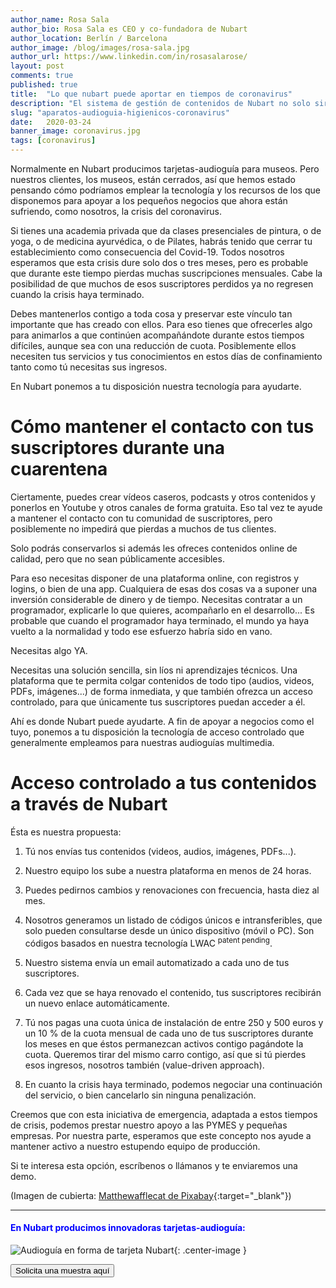 ```yaml
---
author_name: Rosa Sala
author_bio: Rosa Sala es CEO y co-fundadora de Nubart
author_location: Berlín / Barcelona
author_image: /blog/images/rosa-sala.jpg
author_url: https://www.linkedin.com/in/rosasalarose/
layout: post
comments: true
published: true
title:  "Lo que nubart puede aportar en tiempos de coronavirus"
description: "El sistema de gestión de contenidos de Nubart no solo sirve para audioguías. En tiempos de coronavirus puede ayudar a que pequeños negocios presenciales, como academias o gimnasios, no pierdan sus suscriptores."
slug: "aparatos-audioguia-higienicos-coronavirus"
date:   2020-03-24
banner_image: coronavirus.jpg
tags: [coronavirus]
---
```


Normalmente en Nubart producimos tarjetas-audioguía para museos. Pero nuestros clientes, los museos, están cerrados, así que hemos estado pensando cómo podríamos emplear la tecnología y los recursos de los que disponemos para apoyar a los pequeños negocios que ahora están sufriendo, como nosotros, la crisis del coronavirus. 

Si tienes una academia privada que da clases presenciales de pintura, o de yoga, o de medicina ayurvédica, o de Pilates, habrás tenido que cerrar tu establecimiento como consecuencia del Covid-19. Todos nosotros esperamos que esta crisis dure solo dos o tres meses, pero es probable que durante este tiempo pierdas muchas suscripciones mensuales. Cabe la posibilidad de que muchos de esos suscriptores perdidos ya no regresen cuando la crisis haya terminado. 

Debes mantenerlos contigo a toda cosa y preservar este vínculo tan importante que has creado con ellos. Para eso tienes que ofrecerles algo para animarlos a que continúen acompañándote durante estos tiempos difíciles, aunque sea con una reducción de cuota. Posiblemente ellos necesiten tus servicios y tus conocimientos en estos días de confinamiento tanto como tú necesitas sus ingresos.

En Nubart ponemos a tu disposición nuestra tecnología para ayudarte.
 
<!--more-->
# Cómo mantener el contacto con tus suscriptores durante una cuarentena

Ciertamente, puedes crear vídeos caseros, podcasts y otros contenidos y ponerlos en Youtube y otros canales de forma gratuita. Eso tal vez te ayude a mantener el contacto con tu comunidad de suscriptores, pero posiblemente no impedirá que pierdas a muchos de tus clientes. 

Solo podrás conservarlos si además les ofreces contenidos online de calidad, pero que no sean públicamente accesibles. 

Para eso necesitas disponer de una plataforma online, con registros y logins, o bien de una app. Cualquiera de esas dos cosas va a suponer una inversión considerable de dinero y de tiempo. Necesitas contratar a un programador, explicarle lo que quieres, acompañarlo en el desarrollo... Es probable que cuando el programador haya terminado, el mundo ya haya vuelto a la normalidad y todo ese esfuerzo habría sido en vano. 

Necesitas algo YA. 

Necesitas una solución sencilla, sin líos ni aprendizajes técnicos. Una plataforma que te permita colgar contenidos de todo tipo (audios, videos, PDFs, imágenes...) de forma inmediata, y que también ofrezca un acceso controlado, para que únicamente tus suscriptores puedan acceder a él.

Ahí es donde Nubart puede ayudarte. A fin de apoyar a negocios como el tuyo, ponemos a tu disposición la tecnología de acceso controlado que generalmente empleamos para nuestras audioguías multimedia. 

# Acceso controlado a tus contenidos a través de Nubart

Ésta es nuestra propuesta:

1. Tú nos envías tus contenidos (videos, audios, imágenes, PDFs...). 

2. Nuestro equipo los sube a nuestra plataforma en menos de 24 horas.


3. Puedes pedirnos cambios y renovaciones con frecuencia, hasta diez al mes. 


4. Nosotros generamos un listado de códigos únicos e intransferibles, que solo pueden consultarse desde un único dispositivo (móvil o PC). Son códigos basados en nuestra tecnología LWAC <sup>patent pending</sup>. 

5. Nuestro sistema envía un email automatizado a cada uno de tus suscriptores. 

6. Cada vez que se haya renovado el contenido, tus suscriptores recibirán un nuevo enlace automáticamente. 

7. Tú nos pagas una cuota única de instalación de entre 250 y 500 euros y un 10 % de la cuota mensual de cada uno de tus suscriptores durante los meses en que éstos permanezcan activos contigo pagándote la cuota. Queremos tirar del mismo carro contigo, así que si tú pierdes esos ingresos, nosotros también (value-driven approach).

8. En cuanto la crisis haya terminado, podemos negociar una continuación del servicio, o bien cancelarlo sin ninguna penalización. 

Creemos que con esta iniciativa de emergencia, adaptada a estos tiempos de crisis, podemos prestar nuestro apoyo a las PYMES y pequeñas empresas. Por nuestra parte, esperamos que este concepto nos ayude a mantener activo a nuestro estupendo equipo de producción. 

Si te interesa esta opción, escríbenos o llámanos y te enviaremos una demo.

(Imagen de cubierta: [Matthewafflecat de Pixabay](https://pixabay.com/users/mattthewafflecat-4607220/?utm_source=link-attribution&amp;utm_medium=referral&amp;utm_campaign=image&amp;utm_content=4941916){:target="_blank"}) 

***

#### <font color="blue">En Nubart producimos innovadoras tarjetas-audioguía:</font>

![Audioguía en forma de tarjeta Nubart]({{site.baseurl}}/images/posts/proceso-nubart.png){: .center-image }

<form action="../../../../../es">
    <input type="submit" value="Solicita una muestra aquí" />
</form>